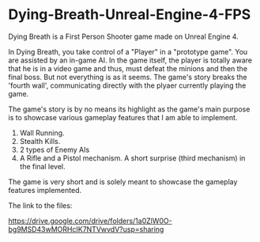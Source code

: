 # Dying-Breath-Unreal-Engine-4-FPS
Dying Breath is a First Person Shooter game made on Unreal Engine 4.

In Dying Breath, you take control of a "Player" in a "prototype game". You are assisted by an in-game AI. In the game itself, the player is totally aware that he is in a video game and thus, must defeat the minions and then the final boss. But not everything is as it seems. The game's story breaks the 'fourth wall', communicating directly with the plyaer currently playing the game.

The game's story is by no means its highlight as the game's main purpose is to showcase various gameplay features that I am able to implement.

1. Wall Running.
2. Stealth Kills.
3. 2 types of Enemy AIs
4. A Rifle and a Pistol mechanism. A short surprise (third mechanism) in the final level.

The game is very short and is solely meant to showcase the gameplay features implemented.

The link to the files: 

https://drive.google.com/drive/folders/1a0ZlW0O-bg9MSD43wMORHcIK7NTVwvdV?usp=sharing


